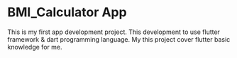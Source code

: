 # BMI_Calculator App
This is my first app development project. This development to use flutter framework &amp; dart programming language. My this project cover flutter basic knowledge for me. 
